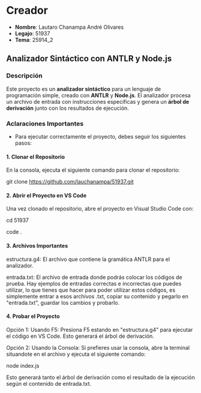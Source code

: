 # Creador

- **Nombre**: Lautaro Chanampa André Olivares  
- **Legajo**: 51937  
- **Tema**: 25914_2


## Analizador Sintáctico con ANTLR y Node.js

### Descripción

Este proyecto es un **analizador sintáctico** para un lenguaje de programación simple, creado con **ANTLR** y **Node.js**. El analizador procesa un archivo de entrada con instrucciones específicas y genera un **árbol de derivación** junto con los resultados de ejecución.

### Aclaraciones Importantes

- Para ejecutar correctamente el proyecto, debes seguir los siguientes pasos:
  
#### 1. Clonar el Repositorio

En la consola, ejecuta el siguiente comando para clonar el repositorio:

git clone https://github.com/lauchanampa/51937.git

#### 2. Abrir el Proyecto en VS Code
Una vez clonado el repositorio, abre el proyecto en Visual Studio Code con:

cd 51937

code .

#### 3. Archivos Importantes
estructura.g4: El archivo que contiene la gramática ANTLR para el analizador.

entrada.txt: El archivo de entrada donde podrás colocar los códigos de prueba. Hay ejemplos de entradas correctas e incorrectas que puedes utilizar, lo que tienes que hacer para poder utilizar estos códigos, es simplemente entrar a esos archivos .txt, copiar su contenido y pegarlo en "entrada.txt", guardar los cambios y probarlo.

#### 4. Probar el Proyecto
Opción 1: Usando F5: 
Presiona F5 estando en "estructura.g4" para ejecutar el código en VS Code. Esto generará el árbol de derivación.

Opción 2: Usando la Consola: 
Si prefieres usar la consola, abre la terminal situandote en el archivo y ejecuta el siguiente comando:

node index.js

Esto generará tanto el árbol de derivación como el resultado de la ejecución según el contenido de entrada.txt.
